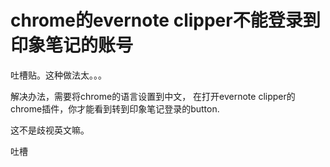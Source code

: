 # chrome的evernote clipper不能登录到印象笔记的账号

吐槽贴。这种做法太。。。


解决办法，需要将chrome的语言设置到中文， 在打开evernote clipper的chrome插件，你才能看到转到印象笔记登录的button.

这不是歧视英文嘛。

吐槽

